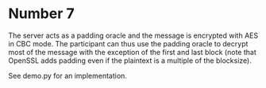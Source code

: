 # Number 7

The server acts as a padding oracle and the message is encrypted with AES in CBC mode.
The participant can thus use the padding oracle to decrypt most of the message with the exception of the first and last block (note that OpenSSL adds padding even if the plaintext is a multiple of the blocksize).

See demo.py for an implementation.
